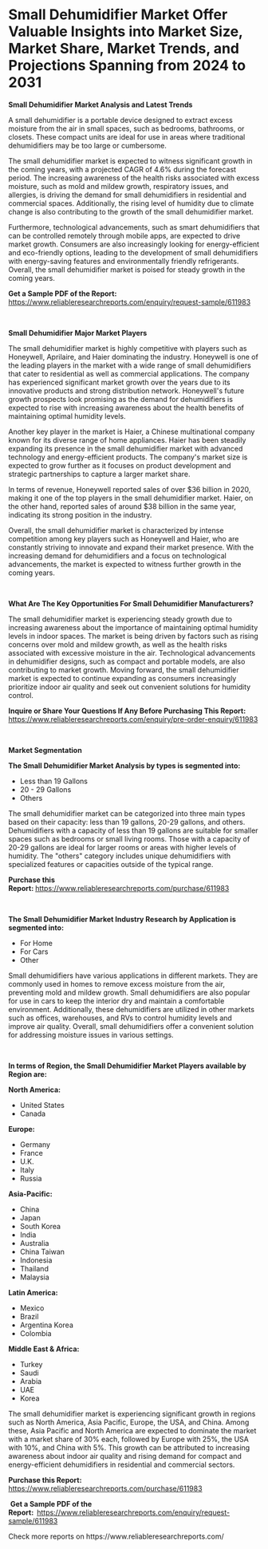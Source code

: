<p><h1>Small Dehumidifier Market Offer Valuable Insights into Market Size, Market Share, Market Trends, and Projections Spanning from 2024 to 2031</h1></p><p><strong>Small Dehumidifier Market Analysis and Latest Trends</strong></p>
<p><p>A small dehumidifier is a portable device designed to extract excess moisture from the air in small spaces, such as bedrooms, bathrooms, or closets. These compact units are ideal for use in areas where traditional dehumidifiers may be too large or cumbersome.</p><p>The small dehumidifier market is expected to witness significant growth in the coming years, with a projected CAGR of 4.6% during the forecast period. The increasing awareness of the health risks associated with excess moisture, such as mold and mildew growth, respiratory issues, and allergies, is driving the demand for small dehumidifiers in residential and commercial spaces. Additionally, the rising level of humidity due to climate change is also contributing to the growth of the small dehumidifier market.</p><p>Furthermore, technological advancements, such as smart dehumidifiers that can be controlled remotely through mobile apps, are expected to drive market growth. Consumers are also increasingly looking for energy-efficient and eco-friendly options, leading to the development of small dehumidifiers with energy-saving features and environmentally friendly refrigerants. Overall, the small dehumidifier market is poised for steady growth in the coming years.</p></p>
<p><strong>Get a Sample PDF of the Report:&nbsp;</strong> <a href="https://www.reliableresearchreports.com/enquiry/request-sample/611983">https://www.reliableresearchreports.com/enquiry/request-sample/611983</a></p>
<p>&nbsp;</p>
<p><strong>Small Dehumidifier Major Market Players</strong></p>
<p><p>The small dehumidifier market is highly competitive with players such as Honeywell, Aprilaire, and Haier dominating the industry. Honeywell is one of the leading players in the market with a wide range of small dehumidifiers that cater to residential as well as commercial applications. The company has experienced significant market growth over the years due to its innovative products and strong distribution network. Honeywell's future growth prospects look promising as the demand for dehumidifiers is expected to rise with increasing awareness about the health benefits of maintaining optimal humidity levels.</p><p>Another key player in the market is Haier, a Chinese multinational company known for its diverse range of home appliances. Haier has been steadily expanding its presence in the small dehumidifier market with advanced technology and energy-efficient products. The company's market size is expected to grow further as it focuses on product development and strategic partnerships to capture a larger market share.</p><p>In terms of revenue, Honeywell reported sales of over $36 billion in 2020, making it one of the top players in the small dehumidifier market. Haier, on the other hand, reported sales of around $38 billion in the same year, indicating its strong position in the industry.</p><p>Overall, the small dehumidifier market is characterized by intense competition among key players such as Honeywell and Haier, who are constantly striving to innovate and expand their market presence. With the increasing demand for dehumidifiers and a focus on technological advancements, the market is expected to witness further growth in the coming years.</p></p>
<p>&nbsp;</p>
<p><strong>What Are The Key Opportunities For Small Dehumidifier Manufacturers?</strong></p>
<p><p>The small dehumidifier market is experiencing steady growth due to increasing awareness about the importance of maintaining optimal humidity levels in indoor spaces. The market is being driven by factors such as rising concerns over mold and mildew growth, as well as the health risks associated with excessive moisture in the air. Technological advancements in dehumidifier designs, such as compact and portable models, are also contributing to market growth. Moving forward, the small dehumidifier market is expected to continue expanding as consumers increasingly prioritize indoor air quality and seek out convenient solutions for humidity control.</p></p>
<p><strong>Inquire or Share Your Questions If Any Before Purchasing This Report:</strong> <a href="https://www.reliableresearchreports.com/enquiry/pre-order-enquiry/611983">https://www.reliableresearchreports.com/enquiry/pre-order-enquiry/611983</a></p>
<p>&nbsp;</p>
<p><strong>Market Segmentation</strong></p>
<p><strong>The Small Dehumidifier Market Analysis by types is segmented into:</strong></p>
<p><ul><li>Less than 19 Gallons</li><li>20 - 29 Gallons</li><li>Others</li></ul></p>
<p><p>The small dehumidifier market can be categorized into three main types based on their capacity: less than 19 gallons, 20-29 gallons, and others. Dehumidifiers with a capacity of less than 19 gallons are suitable for smaller spaces such as bedrooms or small living rooms. Those with a capacity of 20-29 gallons are ideal for larger rooms or areas with higher levels of humidity. The "others" category includes unique dehumidifiers with specialized features or capacities outside of the typical range.</p></p>
<p><strong>Purchase this Report:&nbsp;</strong><a href="https://www.reliableresearchreports.com/purchase/611983">https://www.reliableresearchreports.com/purchase/611983</a></p>
<p>&nbsp;</p>
<p><strong>The Small Dehumidifier Market Industry Research by Application is segmented into:</strong></p>
<p><ul><li>For Home</li><li>For Cars</li><li>Other</li></ul></p>
<p><p>Small dehumidifiers have various applications in different markets. They are commonly used in homes to remove excess moisture from the air, preventing mold and mildew growth. Small dehumidifiers are also popular for use in cars to keep the interior dry and maintain a comfortable environment. Additionally, these dehumidifiers are utilized in other markets such as offices, warehouses, and RVs to control humidity levels and improve air quality. Overall, small dehumidifiers offer a convenient solution for addressing moisture issues in various settings.</p></p>
<p>&nbsp;</p>
<p><strong>In terms of Region, the Small Dehumidifier Market Players available by Region are:</strong></p>
<p>
    <p> <strong> North America: </strong>
        <ul>
            <li>United States</li>
            <li>Canada</li>
        </ul>
        </p> 
    <p> <strong> Europe: </strong>
        <ul>
            <li>Germany</li>
            <li>France</li>
            <li>U.K.</li>
            <li>Italy</li>
            <li>Russia</li>
        </ul>
        </p> 
    <p> <strong> Asia-Pacific: </strong>
        <ul>
            <li>China</li>
            <li>Japan</li>
            <li>South Korea</li>
            <li>India</li>
            <li>Australia</li>
            <li>China Taiwan</li>
            <li>Indonesia</li>
            <li>Thailand</li>
            <li>Malaysia</li>
        </ul>
        </p> 
    <p> <strong> Latin America: </strong>
        <ul>
            <li>Mexico</li>
            <li>Brazil</li>
            <li>Argentina Korea</li>
            <li>Colombia</li>
        </ul>
        </p> 
    <p> <strong> Middle East & Africa: </strong>
        <ul>
            <li>Turkey</li>
            <li>Saudi</li>
            <li>Arabia</li>
            <li>UAE</li>
            <li>Korea</li>
        </ul>
    </p>
    </p>
<p><p>The small dehumidifier market is experiencing significant growth in regions such as North America, Asia Pacific, Europe, the USA, and China. Among these, Asia Pacific and North America are expected to dominate the market with a market share of 30% each, followed by Europe with 25%, the USA with 10%, and China with 5%. This growth can be attributed to increasing awareness about indoor air quality and rising demand for compact and energy-efficient dehumidifiers in residential and commercial sectors.</p></p>
<p><strong>Purchase this Report: </strong><a href="https://www.reliableresearchreports.com/purchase/611983">https://www.reliableresearchreports.com/purchase/611983</a></p>
<p>&nbsp;<strong>Get a Sample PDF of the Report:&nbsp;&nbsp;</strong><a href="https://www.reliableresearchreports.com/enquiry/request-sample/611983">https://www.reliableresearchreports.com/enquiry/request-sample/611983</a></p>
<p><strong></strong></p>
<p>Check more reports on https://www.reliableresearchreports.com/</p>